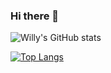 ### Hi there 👋

<!--
**willy30616/willy30616** is a ✨ _special_ ✨ repository because its `README.md` (this file) appears on your GitHub profile.

Here are some ideas to get you started:

- 🔭 I’m currently working on ...
- 🌱 I’m currently learning ...
- 👯 I’m looking to collaborate on ...
- 🤔 I’m looking for help with ...
- 💬 Ask me about ...
- 📫 How to reach me: ...
- 😄 Pronouns: ...
- ⚡ Fun fact: ...
-->

![ Willy's GitHub stats](https://github-readme-stats.vercel.app/api?username=Willy&show_icons=true&theme=radical)

[![Top Langs](https://github-readme-stats.vercel.app/api/top-langs/?username=willy30616&langs_count=5)](https://github.com/willy30616/github-readme-stats)
